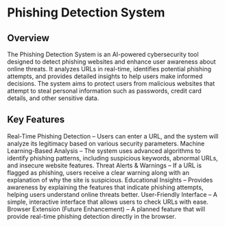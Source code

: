 # Phishing Detection System 
## Overview
The Phishing Detection System is an AI-powered cybersecurity tool designed to detect phishing websites and enhance user awareness about online threats. It analyzes URLs in real-time, identifies potential phishing attempts, and provides detailed insights to help users make informed decisions. The system aims to protect users from malicious websites that attempt to steal personal information such as passwords, credit card details, and other sensitive data.

## Key Features
Real-Time Phishing Detection – Users can enter a URL, and the system will analyze its legitimacy based on various security parameters.
Machine Learning-Based Analysis – The system uses advanced algorithms to identify phishing patterns, including suspicious keywords, abnormal URLs, and insecure website features.
Threat Alerts & Warnings – If a URL is flagged as phishing, users receive a clear warning along with an explanation of why the site is suspicious.
Educational Insights – Provides awareness by explaining the features that indicate phishing attempts, helping users understand online threats better.
User-Friendly Interface – A simple, interactive interface that allows users to check URLs with ease.
Browser Extension (Future Enhancement) – A planned feature that will provide real-time phishing detection directly in the browser.

